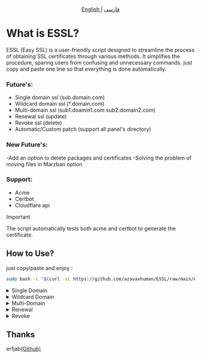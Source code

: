

<p align="center">
  <a href="./README.md">
	English
	</a>
	|
	<a href="./README_fa.md">
	فارسی
	</a>
</p>

# What is ESSL?
ESSL (Easy SSL) is a user-friendly script designed to streamline the process of obtaining SSL certificates through various methods. It simplifies the procedure, sparing users from confusing and unnecessary commands. just copy and paste one line so that everything is done automatically.

### Future's:
- Single domain ssl (sub.domain.com)
- Wildcard domain ssl (*.domain.com)
- Multi-domain ssl (sub1.doamin1.com sub2.domain2.com)
- Renewal ssl (update)
- Revoke ssl (delete)
- Automatic/Custom patch (support all panel's directory)

### New Future's:
-Add an option to delete packages and certificates
-Solving the problem of moving files in Marzban option

### Support:
- Acme
- Certbot
- Cloudflare api

> [!IMPORTANT]
> The script automatically tests both acme and certbot to generate the certificate.

## How to Use?

just copy/paste and enjoy : 

```bash
sudo bash -c "$(curl -sL https://github.com/azavaxhuman/ESSL/raw/main/essl.sh)"
```
<details>

<summary>Single Domain</summary>

1. acme & certbot
	In single domain after set DNS you only need :
	- `domain` (e.g: sub.doamin.com)
	- `email`
	
	After receiving ssl, it will show you three path, the first one is for the desired path, the second one is for the border panel path and the third one is for the path of other panels. You received a certificate so easily and easily.
2. cloudflare api
	> Cloudflare api only generates wildcard certificates.

	With cloudflare api you don't need to set dns. well:
	- `domain` (e.g: domain.com)
	- `cloudflare account email`
	- `cloudflare global api key`
	
 	how to find cloudflare global api key : [Link](https://coda.io/@vishesh-jain/api-documentation/cloudflare-global-api-key-15)
	
 	After receiving ssl, it will show you three path, the first one is for the desired path, the second one is for the border panel path and the third one is for the path of other panels. You received a certificate so easily and easily.

</details>


<details>

<summary>Wildcard Domain</summary>

1. acme & certbot

	In wildcard domain after set DNS you only need :
	- `domain` (e.g: domain.com)
	- `email`

	Now it gives you a name and text value, which asks you to set them in text dns format, after a few moments, click set enter.

	After receiving ssl, it will show you three path, the first one is for the desired path, the second one is for the border panel path and the third one is for the path of other panels. You received a certificate so easily and easily.
2. cloudflare api

	> Cloudflare api only generates wildcard certificates.
 
	With cloudflare api you don't need to set dns. well:
	- `domain` (e.g: domain.com)
	- `cloudflare account email`
	- `cloudflare global api key`
	
 	how to find cloudflare global api key : [Link](https://coda.io/@vishesh-jain/api-documentation/cloudflare-global-api-key-15)
	After receiving ssl, it will show you three path, the first one is for the desired path, the second one is for the border panel path and the third one is for the path of other panels. You received a certificate so easily and easily.

</details>


<details>

<summary>Multi-Domain</summary>
	
In Multi domain after set DNS you only need :
- `domain's` (in a line with a space e.g: sub1.domain1.com sub2.domain2.com...)
- `email`

After receiving ssl, it will show you three path, the first one is for the desired path, the second one is for the border panel path and the third one is for the path of other panels. You received a certificate so easily and easily.
</details>

<details>

<summary>Renewal</summary>
	
In renewal you only need :
- `domain` (e.g: *.domain.com (wildcard) sub.domain.com (single))

If it needs to be extended, it will be extended, otherwise it will say that it is not needed yet.
</details>


<details>

<summary>Revoke</summary>
	
In Revoke fi you only need :
- `domain` (e.g: *.domain.com (wildcard) sub.domain.com (single))

If your domain is in the domain list, it will revoked.
</details>

## Thanks
erfjab[(Github)](https://github.com/erfjab/ESSL)




